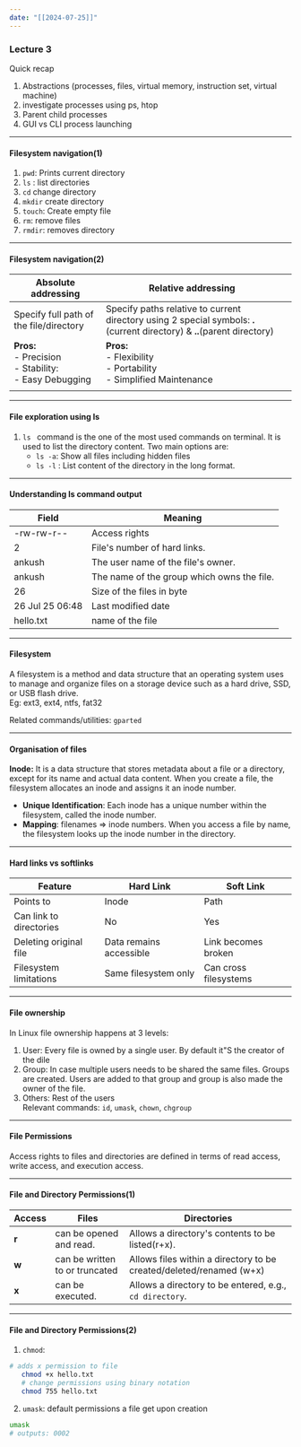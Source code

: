 ```yaml
---
date: "[[2024-07-25]]"
---
```

### Lecture 3

Quick recap
1. Abstractions (processes, files, virtual memory, instruction set, virtual machine)
2. investigate processes using ps, htop
3. Parent child processes
4. GUI vs CLI process launching
---
#### Filesystem navigation(1)
1. `pwd`: Prints current directory
2. `ls` : list directories
3. `cd` change directory
4. `mkdir` create directory
6. `touch`: Create empty file
7. `rm`: remove files
8. `rmdir`: removes directory

---
#### Filesystem navigation(2)

| Absolute addressing                                          | Relative addressing                                                                                                      |     |
| ------------------------------------------------------------ | ------------------------------------------------------------------------------------------------------------------------ | --- |
| Specify full path of the file/directory                      | Specify paths relative to current directory using 2 special symbols: **.**(current directory) & **..**(parent directory) |     |
| **Pros:**<br>- Precision<br>- Stability:<br>- Easy Debugging | **Pros:**<br>- Flexibility<br>- Portability<br>- Simplified Maintenance                                                  |     |
|                                                              |                                                                                                                          |     |

---
#### File exploration using ls
1. `ls ` command is the one of the most used commands on terminal. It is used to list the directory content.
	Two main options are:
	- `ls -a`: Show all files including hidden files
	- `ls -l` : List content of the directory in the long format. 

---
#### Understanding ls command output

| Field           | Meaning                                    |
| --------------- | ------------------------------------------ |
| -rw-rw-r--      | Access rights                              |
| 2               | File's number of hard links.               |
| ankush          | The user name of the file's owner.         |
| ankush          | The name of the group which owns the file. |
| 26              | Size of the files in byte                  |
| 26 Jul 25 06:48 | Last modified date                         |
| hello.txt       | name of the file                           |

---
#### Filesystem 
A filesystem is a method and data structure that an operating system uses to manage and organize files on a storage device such as a hard drive, SSD, or USB flash drive.  
Eg: ext3, ext4, ntfs, fat32  

Related commands/utilities: `gparted`

---
#### Organisation of files
**Inode:** It is a data structure that stores metadata about a file or a directory, except for its name and actual data content.   When you create a file, the filesystem allocates an inode and assigns it an inode number.
- **Unique Identification**: Each inode has a unique number within the filesystem, called the inode number.
- **Mapping**: filenames => inode numbers. When you access a file by name, the filesystem looks up the inode number in the directory.  
---
#### Hard links vs softlinks

| Feature                 | Hard Link               | Soft Link             |
| ----------------------- | ----------------------- | --------------------- |
| Points to               | Inode                   | Path                  |
| Can link to directories | No                      | Yes                   |
| Deleting original file  | Data remains accessible | Link becomes broken   |
| Filesystem limitations  | Same filesystem only    | Can cross filesystems |

---
#### File ownership
In Linux file ownership happens at 3 levels:
1. User: Every file is owned by a single user. By default it"S the creator of the dile 
2. Group: In case multiple users needs to be shared the same files. Groups are created. Users are added to that group and group is also made the owner of the file.
3. Others: Rest of the users  
Relevant commands: `id`,  `umask`, `chown`, `chgroup`

---
#### File Permissions
Access rights to files and directories are defined in terms of read access, write access, and execution access.

---
#### File and Directory Permissions(1)

| Access | Files                          | Directories                                                         |
| ------ | ------------------------------ | ------------------------------------------------------------------- |
| **r**  | can  be opened and read.       | Allows a directory's contents to be listed(r+x).                    |
| **w**  | can be written to or truncated | Allows files within a directory to be created/deleted/renamed (w+x) |
| **x**  | can be executed.               | Allows a directory to be entered, e.g., `cd directory`.             |

---
#### File and Directory Permissions(2)
1. `chmod`:
```bash
# adds x permission to file
   chmod +x hello.txt 
   # change permissions using binary notation
   chmod 755 hello.txt 
```
2. `umask`: default permissions a file get upon creation
```bash
umask
# outputs: 0002
```

